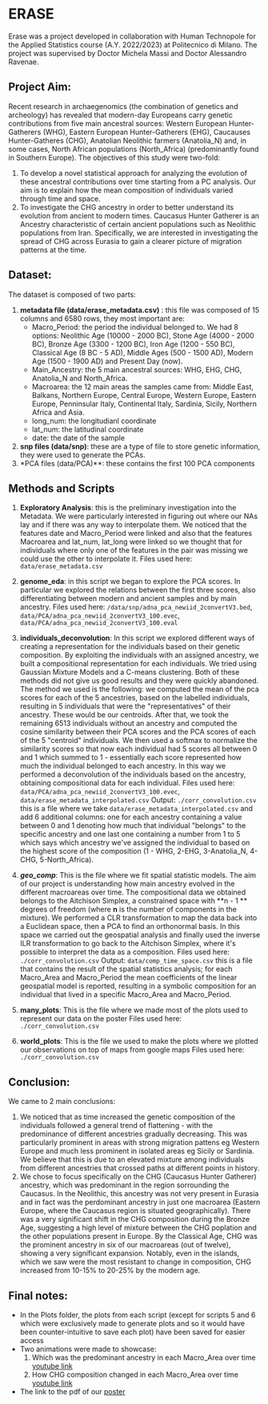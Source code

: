 # ERASE 
Erase was a project developed in collaboration with Human Technopole for the Applied Statistics course (A.Y. 2022/2023) at Politecnico di Milano. The project was supervised by Doctor Michela Massi and Doctor Alessandro Ravenae. 

## Project Aim:
Recent research in archaegenomics (the combination of genetics and archeology) has revealed that modern-day Europeans carry genetic contributions from five main ancestral sources: Western European Hunter-Gatherers (WHG), Eastern European Hunter-Gatherers (EHG), Caucauses Hunter-Gatheres (CHG), Anatolian Neolithic farmers (Anatolia_N) and, in some cases, North African populations (North_Africa) (predominantly found in Southern Europe). The objectives of this study were two-fold:  
1. To develop a novel statistical approach for analyzing the evolution of these ancestral contributions over time starting from a PC analysis. Our aim is to explain how the mean composition of individuals varied through time and space.
2. To investigate the CHG ancestry in order to better understand its evolution from ancient to modern times. Caucasus Hunter Gatherer is an Ancestry characteristic of certain ancient populations such as Neolithic populations from Iran. Specifically, we are interested in investigating the spread of CHG across Eurasia to gain a clearer picture of migration patterns at the time.

## Dataset: 
The dataset is composed of two parts:  
1. **metadata file (data/erase_metadata.csv)** : this file was composed of 15 columns and 6580 rows, they most important are:
   - Macro_Period: the period the individual belonged to. We had 8 options: Neolithic Age (10000 - 2000 BC), Stone Age (4000 - 2000 BC), Bronze Age (3300 - 1200 BC), Iron Age (1200 - 550 BC), Classical Age (8 BC - 5 AD), Middle Ages (500 - 1500 AD), Modern Age (1500 - 1900 AD) and Present Day (now). 
   - Main_Ancestry: the 5 main ancestral sources: WHG, EHG, CHG, Anatolia_N and North_Africa.
   - Macroarea: the 12 main areas the samples came from: Middle East, Balkans, Northern Europe, Central Europe, Western Europe, Eastern Europe, Penninsular Italy, Continental Italy, Sardinia, Sicily, Northern Africa and Asia. 
   - long_num: the longitudianl coordinate
   - lat_num: the latitudinal coordinate
   - date: the date of the sample
2. **snp files (data/snp)**: these are a type of file to store genetic information, they were used to generate the PCAs.
3. *PCA files (data/PCA)**: these contains the first 100 PCA components

## Methods and Scripts
1. **Exploratory Analysis**: this is the preliminary investigation into the Metadata. We were particularly interested in figuring out where our NAs lay and if there was any way to interpolate them. We noticed that the features date and Macro_Period were linked and also that the features Macroarea and lat_num, lat_long were linked so we thought that for individuals where only one of the features in the pair was missing we could use the other to interpolate it.
Files used here: ```data/erase_metadata.csv```

2. **genome_eda**: in this script we began to explore the PCA scores. In particular we explored the relations between the first three scores, also differentiating between modern and ancient samples and by main ancestry. 
Files used here: ```/data/snp/adna_pca_newiid_2convertV3.bed```, ```data/PCA/adna_pca_newiid_2convertV3_100.evec```, ```data/PCA/adna_pca_newiid_2convertV3_100.eval```

3. **individuals_deconvolution**: In this script we explored different ways of creating a representation for the individuals based on their genetic composition. By exploiting the individuals with an assigned ancestry, we built a compositional representation for each individuals. We tried using Gaussian Mixture Models and a C-means clustering. Both of these methods did not give us good results and they were quickly abandoned. 
The method we used is the following: we computed the mean of the pca scores for each of the 5 ancestries, based on the labelled individuals, resulting in 5 individuals that were the "representatives" of their ancestry. These would be our centroids. 
After that, we took the remaining 6513 individuals without an ancestry and computed the cosine similarity
between their PCA scores and the PCA scores of each of the 5 "centroid" individuals. We then used a 
softmax to normalize the similarity scores so that now each individual had 5 scores all between 0 and 1
which summed to 1 - essentially each score represented how much the individual belonged to each ancestry. 
In this way we performed a deconvolution of the individuals based on the ancestry, obtaining compositional data for each individual.
Files used here: ```data/PCA/adna_pca_newiid_2convertV3_100.evec```, ```data/erase_metadata_interpolated.csv```
Output: ```./corr_convolution.csv``` this is a file where we take ```data/erase_metadata_interpolated.csv``` and add 6 additional columns: one for each ancestry containing a value between 0 and 1 denoting how much that individual "belongs" to the specific ancestry and one last one containing a number from 1 to 5 which says which ancestry we've assigned the individual to based on the highest score of the composition (1 - WHG, 2-EHG, 3-Anatolia_N, 4-CHG, 5-North_Africa). 

4. ***geo_comp***: This is the file where we fit spatial statistic models. The aim of our project is understanding how main ancestry evolved in the different macroareas over time. The compositional data we obtained belongs to the Aitchison Simplex, a constrained space with **n - 1 ** degrees of freedom (where **n** is the number of components in the mixture). 
We performed a CLR transformation to map the data back into a Euclidean space, then a PCA to find an orthonormal basis. In this space we carried out the geospatial analysis and finally used the inverse ILR transformation to go back to the  Aitchison Simplex, where it's possible to interpret the data as a composition. 
Files used here: ```./corr_convolution.csv```
Output: ```data/comp_time_space.csv``` this is a file that contains the result of the spatial statistics analysis; for each Macro_Area and Macro_Period the mean coefficients of the linear geospatial model is reported, resulting in a symbolic composition for an individual that lived in a specific Macro_Area and Macro_Period.

5. **many_plots**: This is the file where we made most of the plots used to represent our data on the poster
Files used here: ```./corr_convolution.csv```

6. **world_plots**: This is the file we used to make the plots where we plotted our observations on top of maps from google maps
Files used here: ```./corr_convolution.csv```

## Conclusion:
We came to 2 main conclusions: 
1. We noticed that as time increased the genetic composition of the individuals followed a general trend of flattening - with the predominance of different ancestries gradually decreasing. This was particularly prominent in areas with strong migration pattens eg Western Europe and much less prominent in isolated areas eg Sicily or Sardinia. We believe that this is due to an elevated mixture among individuals from different ancestries that crossed paths at different points in history.
2. We chose to focus specifically on the CHG (Caucasus Hunter Gatherer) ancestry, which was predominant in the region sorrounding the Caucasus. In the Neolithic, this ancestry was not very present in Eurasia and in fact was the perdominant ancestry in just one macroarea (Eastern Europe, where the Caucasus region is situated geographically). There was a very significant shift in the CHG composition during the Bronze Age, suggesting a high level of mixture between the CHG poplation and the other populations present in Europe. By the Classical Age, CHG was the prominent ancestry in six of our macroareas (out of twelve), showing a very significant expansion. Notably, even in the islands, which we saw were the most resistant to change in composition, CHG increased from 10-15% to 20-25% by the modern age.

## Final notes: 
- In the Plots folder, the plots from each script (except for scripts 5 and 6 which were exclusively made to generate plots and so it would have been counter-intuitive to save each plot) have been saved for easier access
- Two animations were made to showcase:
     1. Which was the predominant ancestry in each Macro_Area over time [youtube link](https://www.youtube.com/watch?v=xGQ-XL5xd68)
     2. How CHG composition changed in each Macro_Area over time [youtube link](https://www.youtube.com/watch?v=VSL53vpeXYM)
- The link to the pdf of our [poster]([https://drive.google.com/drive/folders/1iPBIb2cv1xdwvPw2e0haM4TqVpg7U6SS](https://www.dropbox.com/scl/fi/0gbapieyx1j0i9q8etmwu/APPLIED-STATISTICS-FINAL-84.1-118.9cm.pdf?rlkey=316mg3jez6vws31b9vejmb3xv&dl=0)https://www.dropbox.com/scl/fi/0gbapieyx1j0i9q8etmwu/APPLIED-STATISTICS-FINAL-84.1-118.9cm.pdf?rlkey=316mg3jez6vws31b9vejmb3xv&dl=0])






